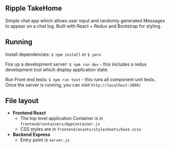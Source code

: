## Ripple TakeHome
Simple chat app which allows user input and randomly generated Messages to appear on a chat log. Built with React + Redux and Bootstrap for styling.
## Running

Install dependencies: `$ npm install` or `$ yarn`

Fire up a development server: `$ npm run dev` - this includes a redux development tool which display application state.

Run Front end tests: `$ npm run test` - this runs all component unit tests.
Once the server is running, you can visit `http://localhost:3000/`

## File layout

- **Frontend React**
    - The top level application Container is in `frontend/containers/AppContainer.js`
    - CSS styles are in `frontend/assets/stylesheets/base.scss`
- **Backend Express**
    - Entry point is `server.js`
